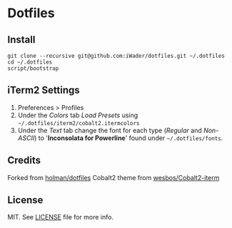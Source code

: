 # Dotfiles

## Install

```
git clone --recursive git@github.com:iWader/dotfiles.git ~/.dotfiles
cd ~/.dotfiles
script/bootstrap
```

## iTerm2 Settings

1. Preferences > Profiles
2. Under the *Colors* tab *Load Presets* using `~/.dotfiles/iterm2/cobalt2.itermcolors`
3. Under the *Text* tab change the font for each type (*Regular* and *Non-ASCII*) to '**Inconsolata for Powerline**' found under `~/.dotfiles/fonts`.

## Credits

Forked from [holman/dotfiles][fork]
Cobalt2 theme from [wesbos/Cobalt2-iterm][theme]

## License

MIT. See [LICENSE][license] file for more info.

[fork]: https://github.com/holman/dotfiles
[theme]: https://github.com/wesbos/Cobalt2-iterm
[license]: LICENSE
